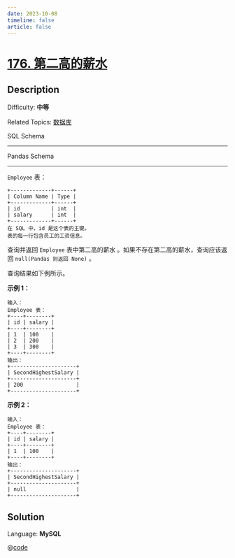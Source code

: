 ```yaml
---
date: 2023-10-08
timeline: false
article: false
---
```


# [176\. 第二高的薪水](https://leetcode.cn/problems/second-highest-salary/)

## Description

Difficulty: **中等**  

Related Topics: [数据库](https://leetcode.cn/tag/https://leetcode.cn/tag/database//)


<span>SQL Schema</span>

* * *


<span>Pandas Schema</span>

* * *


`Employee` 表：


```
+-------------+------+
| Column Name | Type |
+-------------+------+
| id          | int  |
| salary      | int  |
+-------------+------+
在 SQL 中，id 是这个表的主键。
表的每一行包含员工的工资信息。
```

查询并返回 `Employee` 表中第二高的薪水 。如果不存在第二高的薪水，查询应该返回 `null(Pandas 则返回 None)` 。

查询结果如下例所示。

**示例 1：**

```
输入：
Employee 表：
+----+--------+
| id | salary |
+----+--------+
| 1  | 100    |
| 2  | 200    |
| 3  | 300    |
+----+--------+
输出：
+---------------------+
| SecondHighestSalary |
+---------------------+
| 200                 |
+---------------------+
```

**示例 2：**

```
输入：
Employee 表：
+----+--------+
| id | salary |
+----+--------+
| 1  | 100    |
+----+--------+
输出：
+---------------------+
| SecondHighestSalary |
+---------------------+
| null                |
+---------------------+
```


## Solution

Language: **MySQL**


@[code](../../../../algorithm/code/leet-code-sql/176.sql)